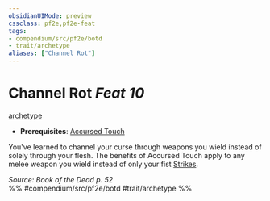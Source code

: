 ```yaml
---
obsidianUIMode: preview
cssclass: pf2e,pf2e-feat
tags:
- compendium/src/pf2e/botd
- trait/archetype
aliases: ["Channel Rot"]
---
```

# Channel Rot  *Feat 10*  
[archetype](archetype.md "Archetype Feat Trait")  

- **Prerequisites**: [Accursed Touch](accursed-touch-botd.md)

You've learned to channel your curse through weapons you wield instead of solely through your flesh. The benefits of Accursed Touch apply to any melee weapon you wield instead of only your fist [Strikes](strike.md).

*Source: Book of the Dead p. 52*  
%% #compendium/src/pf2e/botd #trait/archetype %%